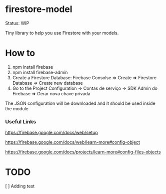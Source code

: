 # firestore-model

Status: WIP

Tiny library to help you use Firestore with your models.

# How to

1. npm install firebase
2. npm install firebase-admin
3. Create a Firestore Database: Firebase Consolse => Create => Firestore Database => Create new database
4. Go to the Project Configuration => Contas de serviço => SDK Admin do Firebase => Gerar nova chave privada 

The JSON configuration will be downloaded and it should be used inside the module

### Useful Links
https://firebase.google.com/docs/web/setup

https://firebase.google.com/docs/web/learn-more#config-object

https://firebase.google.com/docs/projects/learn-more#config-files-objects

# TODO

[ ] Adding test
